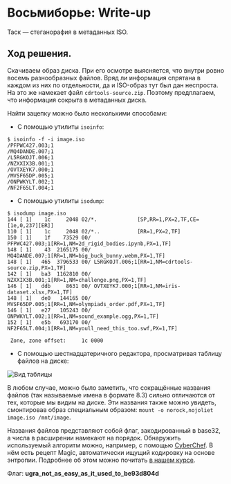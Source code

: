 # Восьмиборье: Write-up

Таск — стеганорафия в метаданных ISO.

## Ход решения.

Скачиваем образ диска. При его осмотре выясняется, что внутри ровно восемь разнообразных файлов. Вряд ли информация спрятана в каждом из них по отдельности, да и ISO-образ тут был дан неспроста. На это же намекает файл `cdrtools-source.zip`. Поэтому предплагаем, что информация сокрыта в метаданных диска.

Найти зацепку можно было несколькими способами:

* С помощью утилиты `isoinfo`:

```
$ isoinfo -f -i image.iso   
/PFPWC427.003;1
/MQ4DANDE.007;1
/L5RGKOJT.006;1
/NZXXIX3B.001;1
/OVTXEYK7.000;1
/MVSF65DP.005;1
/ONPWKYLT.002;1
/NF2F65LT.004;1
```

* С помощью утилиты `isodump`:

```
$ isodump image.iso
144 [ 1]    1c     2048 02/*.             [SP,RR=1,PX=2,TF,CE=[1e,0,237][ER]]
110 [ 1]    1c     2048 02/*..            [RR=1,PX=2,TF]
150 [ 1]    1f    73529 00/ PFPWC427.003;1[RR=1,NM=2d_rigid_bodies.ipynb,PX=1,TF]
148 [ 1]    43  2165175 00/ MQ4DANDE.007;1[RR=1,NM=big_buck_bunny.webm,PX=1,TF]
148 [ 1]   465  3796533 00/ L5RGKOJT.006;1[RR=1,NM=cdrtools-source.zip,PX=1,TF]
142 [ 1]   ba3  1162810 00/ NZXXIX3B.001;1[RR=1,NM=challenge.png,PX=1,TF]
146 [ 1]   ddb     8631 00/ OVTXEYK7.000;1[RR=1,NM=iris-dataset.xlsx,PX=1,TF]
148 [ 1]   de0   144165 00/ MVSF65DP.005;1[RR=1,NM=olympiads_order.pdf,PX=1,TF]
146 [ 1]   e27   105243 00/ ONPWKYLT.002;1[RR=1,NM=sound_example.ogg,PX=1,TF]
152 [ 1]   e5b   693170 00/ NF2F65LT.004;1[RR=1,NM=youll_need_this_too.swf,PX=1,TF]

 Zone, zone offset:     1c 0000  
```

* С помощью шестнадцатеричного редактора, просматривая таблицу файлов на диске:

![Вид таблицы](writeup/hexeditor.png)

В любом случае, можно было заметить, что сокращённые названия файлов (так называемые имена в формате 8.3) сильно отличаются от тех, которые мы видим на диске. Эти названия также можно увидеть, смонтировав образ специальным образом: `mount -o norock,nojoliet image.iso /mnt/image`.

Названия файлов представляют собой флаг, закодированный в base32, а числа в расширении намекают на порядок. Обнаружить используемый алгоритм можно, например, с помощью [CyberChef](https://gchq.github.io/CyberChef/#recipe=Magic%283%2Cfalse%2Cfalse%2C%27%27%29&input=T1ZUWEVZSzdOWlhYSVgzQk9OUFdLWUxUUEZQV0M0MjdORjJGNjVMVE1WU0Y2NURQTDVSR0tPSlRNUTREQU5ERQ). В нём есть рецепт Magic, автоматически ищущий кодировку на основе энтропии. Подробнее об этом можно почитать [в нашем курсе](https://course.ugractf.ru/crypto/codes.html).

Флаг: **ugra_not_as_easy_as_it_used_to_be93d804d**
